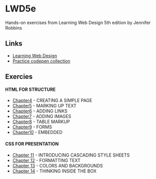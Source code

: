 # LWD5e
Hands-on exercises from Learning Web Design 5th edition by Jennifer Robbins

## Links
- [Learning Web Design](https://www.learningwebdesign.com/index.html)
- [Practice codepen collection](https://codepen.io/collection/neWLLy/)

## Exercies

#### HTML FOR STRUCTURE
- [Chapter4](ch04) - CREATING A SIMPLE PAGE
- [Chapter5](ch05) - MARKING UP TEXT
- [Chapter6](ch06) - ADDING LINKS
- [Chapter7](ch07) - ADDING IMAGES
- [Chapter8](ch08) - TABLE MARKUP
- [Chapter9](ch09) - FORMS
- [Chapter10](ch10) - EMBEDDED

#### CSS FOR PRESENTATION
- [Chapter 11](ch11) - INTRODUCING CASCADING STYLE SHEETS
- [Chapter 12](ch12) - FORMATTING TEXT
- [Chapter 13](ch13) - COLORS AND BACKGROUNDS
- [Chapter 14](ch14) - THINKING INSIDE THE BOX

